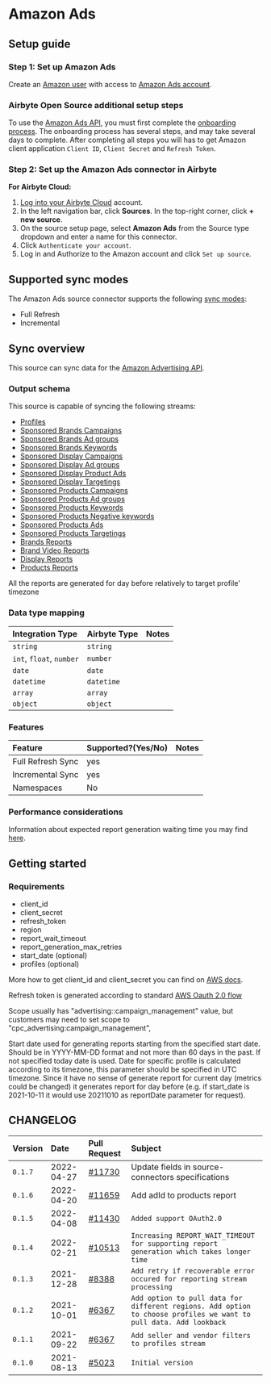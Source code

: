 # Amazon Ads

## Setup guide
### Step 1: Set up Amazon Ads
Create an [Amazon user](https://www.amazon.com) with access to [Amazon Ads account](https://advertising.amazon.com).

### Airbyte Open Source additional setup steps
To use the [Amazon Ads API](https://advertising.amazon.com/API/docs/en-us), you must first complete the [onboarding process](https://advertising.amazon.com/API/docs/en-us/setting-up/overview). The onboarding process has several steps, and may take several days to complete. After completing all steps you will has to get Amazon client application `Client ID`, `Client Secret` and `Refresh Token`.

### Step 2: Set up the Amazon Ads connector in Airbyte
**For Airbyte Cloud:**

1. [Log into your Airbyte Cloud](https://cloud.airbyte.io/workspaces) account.
2. In the left navigation bar, click **Sources**. In the top-right corner, click **+ new source**.
3. On the source setup page, select **Amazon Ads** from the Source type dropdown and enter a name for this connector.
4. Click `Authenticate your account`.
5. Log in and Authorize to the Amazon account and click `Set up source`.

## Supported sync modes
The Amazon Ads source connector supports the following [sync modes](https://docs.airbyte.com/cloud/core-concepts/#connection-sync-mode):
 - Full Refresh
 - Incremental

## Sync overview

This source can sync data for the [Amazon Advertising API](https://advertising.amazon.com/API/docs/en-us/what-is/amazon-advertising-api).

### Output schema

This source is capable of syncing the following streams:

* [Profiles](https://advertising.amazon.com/API/docs/en-us/reference/2/profiles#/Profiles)
* [Sponsored Brands Campaigns](https://advertising.amazon.com/API/docs/en-us/sponsored-brands/3-0/openapi#/Campaigns)
* [Sponsored Brands Ad groups](https://advertising.amazon.com/API/docs/en-us/sponsored-brands/3-0/openapi#/Ad%20groups)
* [Sponsored Brands Keywords](https://advertising.amazon.com/API/docs/en-us/sponsored-brands/3-0/openapi#/Keywords)
* [Sponsored Display Campaigns](https://advertising.amazon.com/API/docs/en-us/sponsored-display/3-0/openapi#/Campaigns)
* [Sponsored Display Ad groups](https://advertising.amazon.com/API/docs/en-us/sponsored-display/3-0/openapi#/Ad%20groups)
* [Sponsored Display Product Ads](https://advertising.amazon.com/API/docs/en-us/sponsored-display/3-0/openapi#/Product%20ads)
* [Sponsored Display Targetings](https://advertising.amazon.com/API/docs/en-us/sponsored-display/3-0/openapi#/Targeting)
* [Sponsored Products Campaigns](https://advertising.amazon.com/API/docs/en-us/sponsored-display/3-0/openapi#/Campaigns)
* [Sponsored Products Ad groups](https://advertising.amazon.com/API/docs/en-us/sponsored-products/2-0/openapi#/Ad%20groups)
* [Sponsored Products Keywords](https://advertising.amazon.com/API/docs/en-us/sponsored-products/2-0/openapi#/Keywords)
* [Sponsored Products Negative keywords](https://advertising.amazon.com/API/docs/en-us/sponsored-products/2-0/openapi#/Negative%20keywords)
* [Sponsored Products Ads](https://advertising.amazon.com/API/docs/en-us/sponsored-products/2-0/openapi#/Product%20ads)
* [Sponsored Products Targetings](https://advertising.amazon.com/API/docs/en-us/sponsored-products/2-0/openapi#/Product%20targeting)
* [Brands Reports](https://advertising.amazon.com/API/docs/en-us/reference/sponsored-brands/2/reports)
* [Brand Video Reports](https://advertising.amazon.com/API/docs/en-us/reference/sponsored-brands/2/reports)
* [Display Reports](https://advertising.amazon.com/API/docs/en-us/sponsored-display/3-0/openapi#/Reports)
* [Products Reports](https://advertising.amazon.com/API/docs/en-us/sponsored-products/2-0/openapi#/Reports)

All the reports are generated for day before relatively to target profile' timezone

### Data type mapping

| Integration Type | Airbyte Type | Notes |
| :--- | :--- | :--- |
| `string` | `string` |  |
| `int`, `float`, `number` | `number` |  |
| `date` | `date` |  |
| `datetime` | `datetime` |  |
| `array` | `array` |  |
| `object` | `object` |  |

### Features

| Feature | Supported?\(Yes/No\) | Notes |
| :--- | :--- | :--- |
| Full Refresh Sync | yes |  |
| Incremental Sync | yes |  |
| Namespaces | No |  |

### Performance considerations

Information about expected report generation waiting time you may find [here](https://advertising.amazon.com/API/docs/en-us/get-started/developer-notes).

## Getting started

### Requirements

* client\_id
* client\_secret
* refresh\_token
* region
* report\_wait\_timeout
* report\_generation\_max\_retries
* start\_date \(optional\)
* profiles \(optional\)

More how to get client\_id and client\_secret you can find on [AWS docs](https://advertising.amazon.com/API/docs/en-us/setting-up/step-1-create-lwa-app).

Refresh token is generated according to standard [AWS Oauth 2.0 flow](https://developer.amazon.com/docs/login-with-amazon/conceptual-overview.html)

Scope usually has "advertising::campaign\_management" value, but customers may need to set scope to "cpc\_advertising:campaign\_management",

Start date used for generating reports starting from the specified start date. Should be in YYYY-MM-DD format and not more than 60 days in the past. If not specified today date is used. Date for specific profile is calculated according to its timezone, this parameter should be specified in UTC timezone. Since it have no sense of generate report for current day \(metrics could be changed\) it generates report for day before \(e.g. if start\_date is 2021-10-11 it would use 20211010 as reportDate parameter for request\).

## CHANGELOG

| Version | Date | Pull Request | Subject |
| :--- | :--- | :--- | :--- |
| `0.1.7` | 2022-04-27 | [\#11730](https://github.com/airbytehq/airbyte/pull/11730) | Update fields in source-connectors specifications |
| `0.1.6` | 2022-04-20 | [\#11659](https://github.com/airbytehq/airbyte/pull/11659) | Add adId to products report |
| `0.1.5` | 2022-04-08 | [\#11430](https://github.com/airbytehq/airbyte/pull/11430) | `Added support OAuth2.0` |
| `0.1.4` | 2022-02-21 | [\#10513](https://github.com/airbytehq/airbyte/pull/10513) | `Increasing REPORT_WAIT_TIMEOUT for supporting report generation which takes longer time ` |
| `0.1.3` | 2021-12-28 | [\#8388](https://github.com/airbytehq/airbyte/pull/8388) | `Add retry if recoverable error  occured for reporting stream processing` |
| `0.1.2` | 2021-10-01 | [\#6367](https://github.com/airbytehq/airbyte/pull/6461) | `Add option to pull data for different regions. Add option to choose profiles we want to pull data. Add lookback` |
| `0.1.1` | 2021-09-22 | [\#6367](https://github.com/airbytehq/airbyte/pull/6367) | `Add seller and vendor filters to profiles stream` |
| `0.1.0` | 2021-08-13 | [\#5023](https://github.com/airbytehq/airbyte/pull/5023) | `Initial version` |


